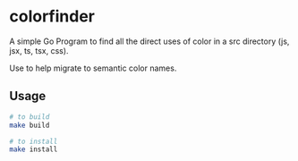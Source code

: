 # colorfinder

A simple Go Program to find all the direct uses of color in a src directory (js, jsx, ts, tsx, css).

Use to help migrate to semantic color names.


## Usage

```bash
# to build
make build

# to install
make install
```

